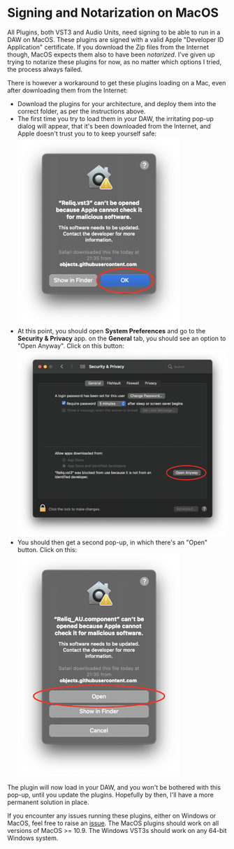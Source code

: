 # Signing and Notarization on MacOS #

All Plugins, both VST3 and Audio Units, need signing to be able to run in a DAW on MacOS. These plugins are signed with a valid Apple "Developer ID Application" certificate. If you download the Zip files from the Internet though, MacOS expects them also to have been *notarized*. I've given up trying to notarize these plugins for now, as no matter which options I tried, the process always failed.

There is however a workaround to get these plugins loading on a Mac, even after downloading them from the Internet:

- Download the plugins for your architecture, and deploy them into the correct folder, as per the instructions above.
- The first time you try to load them in your DAW, the irritating pop-up dialog will appear, that it's been downloaded from the Internet, and Apple doesn't trust you to to keep yourself safe:
![](https://github.com/DoomyDwyer/ASPiKProjects/blob/main/pics/Mac_Security_Workaround/Problem.png)
- At this point, you should open **System Preferences** and go to the **Security & Privacy** app. on the **General** tab, you should see an option to "Open Anyway". Click on this button:
![](https://github.com/DoomyDwyer/ASPiKProjects/blob/main/pics/Mac_Security_Workaround/Solution.png)
- You should then get a second pop-up, in which there's an "Open" button. Click on this:
![](https://github.com/DoomyDwyer/ASPiKProjects/blob/main/pics/Mac_Security_Workaround/Success.png)

The plugin will now load in your DAW, and you won't be bothered with this pop-up, until you update the plugins. Hopefully by then, I'll have a more permanent solution in place.

If you encounter any issues running these plugins, either on Windows or MacOS, feel free to raise an [issue](https://github.com/DoomyDwyer/ASPiKProjects/issues). The MacOS plugins should work on all versions of MacOS >= 10.9. The Windows VST3s should work on any 64-bit Windows system.
